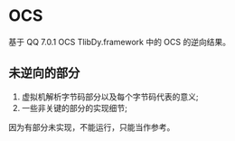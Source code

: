 # OCS

基于 QQ 7.0.1 OCS TlibDy.framework 中的 OCS 的逆向结果。

## 未逆向的部分
1. 虚拟机解析字节码部分以及每个字节码代表的意义;
2. 一些非关键的部分的实现细节;

因为有部分未实现，不能运行，只能当作参考。